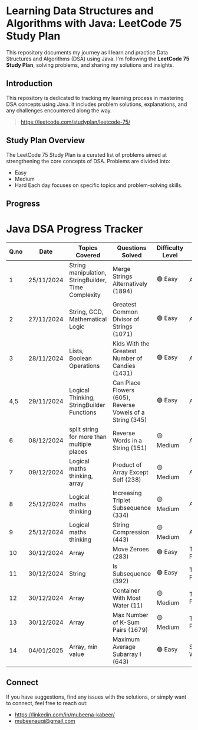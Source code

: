# Learning Data Structures and Algorithms with Java: LeetCode 75 Study Plan
This repository documents my journey as I learn and practice Data Structures and Algorithms (DSA) using Java. I'm following the **LeetCode 75 Study Plan**, solving problems, and sharing my solutions and insights.

## Introduction
This repository is dedicated to tracking my learning process in mastering DSA concepts using Java. It includes problem solutions, explanations, and any challenges encountered along the way.
> https://leetcode.com/studyplan/leetcode-75/

## Study Plan Overview
The LeetCode 75 Study Plan is a curated list of problems aimed at strengthening the core concepts of DSA. Problems are divided into:
- Easy
- Medium
- Hard
Each day focuses on specific topics and problem-solving skills.

## Progress

# **Java DSA Progress Tracker**

| **Q.no** | **Date**       | **Topics Covered** | **Questions Solved**           | **Difficulty Level** | **Category**|
|---------|----------------|--------------------|------------------------------|-----------------------|------|
| 1       | 25/11/2024     | String manipulation, StringBuilder, Time Complexity | Merge Strings Alternatively (1894)| 🟢 Easy| Array/String|
| 2       | 27/11/2024     |  String, GCD, Mathematical Logic|Greatest Common Divisor of Strings (1071)| 🟢 Easy| Array/String|
| 3       | 28/11/2024     |Lists, Boolean Operations|Kids With the Greatest Number of Candies (1431)| 🟢 Easy| Array/String|
| 4,5       | 29/11/2024     | Logical Thinking, StringBuilder Functions|Can Place Flowers (605), Reverse Vowels of a String (345)| 🟢 Easy| Array/String|
| 6       | 08/12/2024     | split string for more than multiple places   |Reverse Words in a String  (151)| 🟡 Medium| Array/String|
| 7       | 09/12/2024     | Logical maths thinking, array|Product of Array Except Self  (238)| 🟡 Medium| Array/String|
| 8       | 25/12/2024     | Logical maths thinking   |Increasing Triplet Subsequence  (334)| 🟡 Medium| Array/String|
| 9       | 25/12/2024     | Logical maths thinking   |String Compression  (443)| 🟡 Medium| Array/String|
| 10       | 30/12/2024     | Array   | Move Zeroes  (283)|  🟢 Easy| Two Pointers|
| 11       | 30/12/2024     | String   | Is Subsequence  (392)|  🟢 Easy| Two Pointers|
| 12       | 30/12/2024     | Array   | Container With Most Water  (11)|  🟡 Medium| Two Pointers|
| 13       | 30/12/2024     | Array   | Max Number of K-Sum Pairs  (1679)|  🟡 Medium| Two Pointers|
| 14       | 04/01/2025     | Array, min value   | Maximum Average Subarray I  (643)|  🟢 Easy| Sliding Window|

## Connect
If you have suggestions, find any issues with the solutions, or simply want to connect, feel free to reach out:
- https://linkedin.com/in/mubeena-kabeer/
- mubeenauqi@gmail.com





